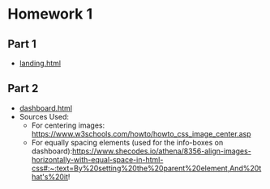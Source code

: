 # Homework 1
## Part 1
- [landing.html](https://github.ncsu.edu/engr-csc342/csc342-2024Spring-orcarson/blob/ac70dbc929c805d070d47599690f45221efcd1a0/Homework1/Part1/landing.html)
## Part 2
- [dashboard.html](https://github.ncsu.edu/engr-csc342/csc342-2024Spring-orcarson/blob/ac70dbc929c805d070d47599690f45221efcd1a0/Homework1/Part2/dashboard.html)
- Sources Used:
  - For centering images: https://www.w3schools.com/howto/howto_css_image_center.asp
  - For equally spacing elements (used for the info-boxes on dashboard):https://www.shecodes.io/athena/8356-align-images-horizontally-with-equal-space-in-html-css#:~:text=By%20setting%20the%20parent%20element,And%20that's%20it!

